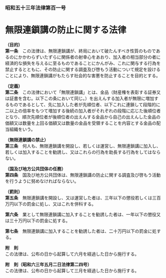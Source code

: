 ### 昭和五十三年法律第百一号  
# 無限連鎖講の防止に関する法律  
  
**（目的）**  
**第一条**　この法律は、無限連鎖講が、終局において破たんすべき性質のものであるのにかかわらずいたずらに関係者の射幸心をあおり、加入者の相当部分の者に経済的な損失を与えるに至るものであることにかんがみ、これに関与する行為を禁止するとともに、その防止に関する調査及び啓もう活動について規定を設けることにより、無限連鎖講がもたらす社会的な害悪を防止することを目的とする。  
  
**（定義）**  
**第二条**　この法律において「無限連鎖講」とは、金品（財産権を表彰する証券又は証書を含む。以下この条において同じ。）を出えんする加入者が無限に増加するものであるとして、先に加入した者が先順位者、以下これに連鎖して段階的に二以上の倍率をもつて増加する後続の加入者がそれぞれの段階に応じた後順位者となり、順次先順位者が後順位者の出えんする金品から自己の出えんした金品の価額又は数量を上回る価額又は数量の金品を受領することを内容とする金品の配当組織をいう。  
  
**（無限連鎖講の禁止）**  
**第三条**　何人も、無限連鎖講を開設し、若しくは運営し、無限連鎖講に加入し、若しくは加入することを勧誘し、又はこれらの行為を助長する行為をしてはならない。  
  
**（国及び地方公共団体の任務）**  
**第四条**　国及び地方公共団体は、無限連鎖講の防止に関する調査及び啓もう活動を行うように努めなければならない。  
  
**（罰則）**  
**第五条**　無限連鎖講を開設し、又は運営した者は、三年以下の懲役若しくは三百万円以下の罰金に処し、又はこれを併科する。  
  
**第六条**　業として無限連鎖講に加入することを勧誘した者は、一年以下の懲役又は三十万円以下の罰金に処する。  
  
**第七条**　無限連鎖講に加入することを勧誘した者は、二十万円以下の罰金に処する。  
  
**附　則**  
この法律は、公布の日から起算して六月を経過した日から施行する。  
  
**附　則（昭和六三年五月二日法律第二四号）**  
この法律は、公布の日から起算して三月を経過した日から施行する。  
  
